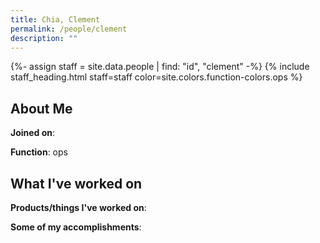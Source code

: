 ```yaml
---
title: Chia, Clement
permalink: /people/clement
description: ""
---
```


{%- assign staff = site.data.people | find: "id", "clement" -%}
{% include staff_heading.html staff=staff color=site.colors.function-colors.ops %}

## About Me

**Joined on**: 

**Function**: ops

## What I've worked on

**Products/things I've worked on**:


**Some of my accomplishments**:

